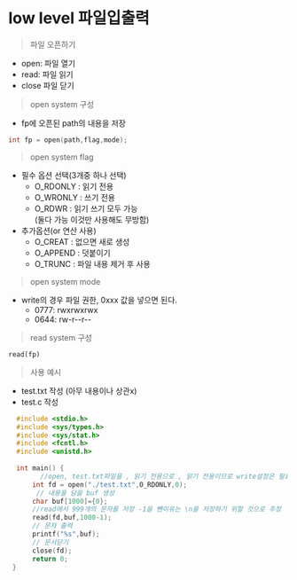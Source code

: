 # low level 파일입출력

> 파일 오픈하기
-  open: 파일 열기
-  read: 파일 읽기
-  close 파일 닫기

> open system 구성
- fp에 오픈된 path의 내용을 저장
```C
int fp = open(path,flag,mode);
```
> open system flag
- 필수 옵션 선택(3개중 하나 선택)
  - O_RDONLY : 읽기 전용
  - O_WRONLY : 쓰기 전용
  - O_RDWR : 읽기 쓰기 모두 가능<br>(둘다 가능 이것만 사용해도 무방함)
- 추가옵션(or 연산 사용)
    - O_CREAT : 없으면 새로 생성
    - O_APPEND : 덧붙이기
    - O_TRUNC : 파일 내용 제거 후 사용

> open system mode
- write의 경우 파일 권한, 0xxx 값을 넣으면 된다.
    -   0777: rwxrwxrwx
    -   0644: rw-r--r--

> read system 구성
```
read(fp)
```

> 사용 예시
- test.txt 작성 (아무 내용이나 상관x)
- test.c 작성
```C
  #include <stdio.h>
  #include <sys/types.h>
  #include <sys/stat.h>
  #include <fcntl.h>
  #include <unistd.h>
   
  int main() {
        //open, test.txt파일을 , 읽기 전용으로 , 읽기 전용이므로 write설정은 필요 x이므로 0
      int fd = open("./test.txt",O_RDONLY,0);   
       // 내용을 담을 buf 생성
      char buf[1000]={0}; 
      //read에서 999개의 문자를 저장 -1을 뺀이유는 \n을 저장하기 위할 것으로 추정
      read(fd,buf,1000-1); 
      // 문자 출력
      printf("%s",buf);  
      // 문서닫기
      close(fd);  
      return 0;
 }

```
